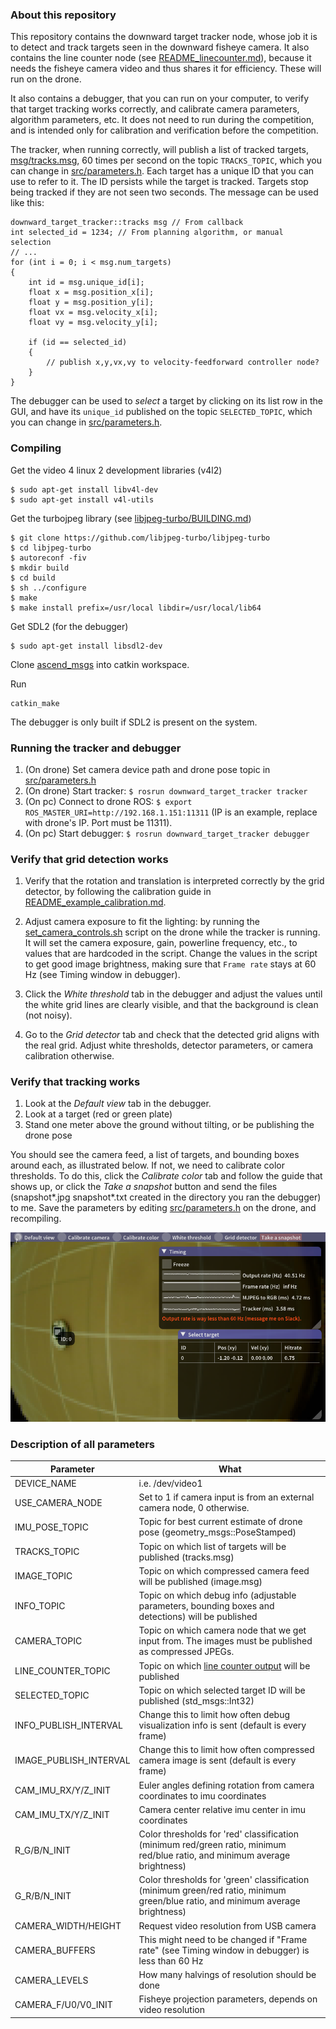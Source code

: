 ### About this repository

This repository contains the downward target tracker node, whose job it is to detect and track targets seen in the downward fisheye camera. It also contains the line counter node (see [README_linecounter.md](README_linecounter.md)), because it needs the fisheye camera video and thus shares it for efficiency. These will run on the drone.

It also contains a debugger, that you can run on your computer, to verify that target tracking works correctly, and calibrate camera parameters, algorithm parameters, etc. It does not need to run during the competition, and is intended only for calibration and verification before the competition.

The tracker, when running correctly, will publish a list of tracked targets, [msg/tracks.msg](msg/tracks.msg), 60 times per second on the topic ```TRACKS_TOPIC```, which you can change in [src/parameters.h](src/parameters.h). Each target has a unique ID that you can use to refer to it. The ID persists while the target is tracked. Targets stop being tracked if they are not seen two seconds. The message can be used like this:

```
downward_target_tracker::tracks msg // From callback
int selected_id = 1234; // From planning algorithm, or manual selection
// ...
for (int i = 0; i < msg.num_targets)
{
    int id = msg.unique_id[i];
    float x = msg.position_x[i];
    float y = msg.position_y[i];
    float vx = msg.velocity_x[i];
    float vy = msg.velocity_y[i];

    if (id == selected_id)
    {
        // publish x,y,vx,vy to velocity-feedforward controller node?
    }
}
```

The debugger can be used to *select* a target by clicking on its list row in the GUI, and have its ```unique_id``` published on the topic ```SELECTED_TOPIC```, which you can change in [src/parameters.h](src/parameters.h).

### Compiling

Get the video 4 linux 2 development libraries (v4l2)
```
$ sudo apt-get install libv4l-dev
$ sudo apt-get install v4l-utils
```

Get the turbojpeg library (see [libjpeg-turbo/BUILDING.md](https://github.com/libjpeg-turbo/libjpeg-turbo/blob/master/BUILDING.md))
```
$ git clone https://github.com/libjpeg-turbo/libjpeg-turbo
$ cd libjpeg-turbo
$ autoreconf -fiv
$ mkdir build
$ cd build
$ sh ../configure
$ make
$ make install prefix=/usr/local libdir=/usr/local/lib64
```

Get SDL2 (for the debugger)
```
$ sudo apt-get install libsdl2-dev
```

Clone [ascend_msgs](https://github.com/AscendNTNU/ascend_msgs) into catkin workspace.

Run
```
catkin_make
```

The debugger is only built if SDL2 is present on the system.

### Running the tracker and debugger

1. (On drone) Set camera device path and drone pose topic in [src/parameters.h](src/parameters.h)
2. (On drone) Start tracker: ```$ rosrun downward_target_tracker tracker```
3. (On pc) Connect to drone ROS: ```$ export ROS_MASTER_URI=http://192.168.1.151:11311```
(IP is an example, replace with drone's IP. Port must be 11311).
4. (On pc) Start debugger: ```$ rosrun downward_target_tracker debugger```

### Verify that grid detection works

1. Verify that the rotation and translation is interpreted correctly by the grid detector, by following the calibration guide in [README_example_calibration.md](README_example_calibration.md).

2. Adjust camera exposure to fit the lighting: by running the [set_camera_controls.sh](/set_camera_controls.sh) script on the drone while the tracker is running. It will set the camera exposure, gain, powerline frequency, etc., to values that are hardcoded in the script. Change the values in the script to get good image brightness, making sure that ```Frame rate``` stays at 60 Hz (see Timing window in debugger).

3. Click the *White threshold* tab in the debugger and adjust the values until the white grid lines are clearly visible, and that the background is clean (not noisy).

4. Go to the *Grid detector* tab and check that the detected grid aligns with the real grid. Adjust white thresholds, detector parameters, or camera calibration otherwise.

### Verify that tracking works

1. Look at the *Default view* tab in the debugger.
2. Look at a target (red or green plate)
3. Stand one meter above the ground without tilting, or be publishing the drone pose

You should see the camera feed, a list of targets, and bounding boxes around each, as illustrated below. If not, we need to calibrate color thresholds. To do this, click the *Calibrate color* tab and follow the guide that shows up, or click the *Take a snapshot* button and send the files (snapshot*.jpg snapshot*.txt created in the directory you ran the debugger) to me. Save the parameters by editing [src/parameters.h](src/parameters.h) on the drone, and recompiling.

![](readme_img1.png)

### Description of all parameters

Parameter   | What
------------|-----
DEVICE_NAME         | i.e. /dev/video1
USE_CAMERA_NODE     | Set to 1 if camera input is from an external camera node, 0 otherwise.
IMU_POSE_TOPIC      | Topic for best current estimate of drone pose (geometry_msgs::PoseStamped)
TRACKS_TOPIC        | Topic on which list of targets will be published (tracks.msg)
IMAGE_TOPIC         | Topic on which compressed camera feed will be published (image.msg)
INFO_TOPIC          | Topic on which debug info (adjustable parameters, bounding boxes and detections) will be published 
CAMERA_TOPIC        | Topic on which camera node that we get input from. The images must be published as compressed JPEGs.
LINE_COUNTER_TOPIC  | Topic on which [line counter output](README_linecounter.md) will be published
SELECTED_TOPIC      | Topic on which selected target ID will be published (std_msgs::Int32)
INFO_PUBLISH_INTERVAL | Change this to limit how often debug visualization info is sent (default is every frame)
IMAGE_PUBLISH_INTERVAL | Change this to limit how often compressed camera image is sent (default is every frame)
CAM_IMU_RX/Y/Z_INIT | Euler angles defining rotation from camera coordinates to imu coordinates
CAM_IMU_TX/Y/Z_INIT | Camera center relative imu center in imu coordinates
R_G/B/N_INIT | Color thresholds for 'red' classification (minimum red/green ratio, minimum red/blue ratio, and minimum average brightness)
G_R/B/N_INIT | Color thresholds for 'green' classification (minimum green/red ratio, minimum green/blue ratio, and minimum average brightness)
CAMERA_WIDTH/HEIGHT | Request video resolution from USB camera
CAMERA_BUFFERS | This might need to be changed if "Frame rate" (see Timing window in debugger) is less than 60 Hz
CAMERA_LEVELS | How many halvings of resolution should be done
CAMERA_F/U0/V0_INIT | Fisheye projection parameters, depends on video resolution
